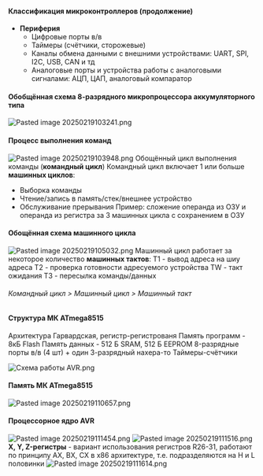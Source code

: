 #### Классификация микроконтроллеров (продолжение)

* **Периферия**
  * Цифровые порты в/в
  * Таймеры (счётчики, сторожевые)
  * Каналы обмена данными с внешними устройствами: UART, SPI, I2C, USB, CAN и тд
  * Аналоговые порты и устройства работы с аналоговыми сигналами: АЦП, ЦАП, аналоговый компаратор

#### Обобщённая схема 8-разрядного микропроцессора аккумуляторного типа

![Pasted image 20250219103241.png](%D0%9F%D0%B8%D0%BA%D1%87%D0%B8/%D0%9B%D0%B5%D0%BA%D1%86%D0%B8%D0%B8/Pasted%20image%2020250219103241.png)

#### Процесс выполнения команд

![Pasted image 20250219103948.png](%D0%9F%D0%B8%D0%BA%D1%87%D0%B8/%D0%9B%D0%B5%D0%BA%D1%86%D0%B8%D0%B8/Pasted%20image%2020250219103948.png)
Обощённый цикл выполнения команды (**командный цикл**)
Командный цикл включает 1 или больше **машинных циклов**:

* Выборка команды
* Чтение/запись в память/стек/внешнее устройство
* Обслуживание прерывания
  Пример: сложение операнда из ОЗУ и операнда из регистра за 3 машинных цикла с сохранением в ОЗУ

#### Обощённая схема машинного цикла

![Pasted image 20250219105032.png](%D0%9F%D0%B8%D0%BA%D1%87%D0%B8/%D0%9B%D0%B5%D0%BA%D1%86%D0%B8%D0%B8/Pasted%20image%2020250219105032.png)
Машинный цикл работает за некоторое количество **машинных тактов**:
T1 - вывод адреса на шиу адреса
T2 - проверка готовности адресуемого устройства
TW - такт ожидания
T3 - пересылка команды/данных

###### Командный цикл > Машинный цикл > Машинный такт

#### Структура МК ATmega8515

Архитектура Гарвардская, регистр-регистрованя
Память программ -  8кБ Flash
Память данных - 512 Б SRAM, 512 Б EEPROM
8-разрядные порты в/в (4 шт) + один 3-разрядный нахера-то
Таймеры-счётчики

![Схема работы AVR.png](%D0%9F%D0%B8%D0%BA%D1%87%D0%B8/%D0%A1%D0%B5%D0%BC%D0%B8%D0%BD%D0%B0%D1%80%D1%8B/%D0%A1%D1%85%D0%B5%D0%BC%D0%B0%20%D1%80%D0%B0%D0%B1%D0%BE%D1%82%D1%8B%20AVR.png)

#### Память МК ATmega8515

![Pasted image 20250219110657.png](%D0%9F%D0%B8%D0%BA%D1%87%D0%B8/%D0%9B%D0%B5%D0%BA%D1%86%D0%B8%D0%B8/Pasted%20image%2020250219110657.png)

#### Процессорное ядро AVR

![Pasted image 20250219111454.png](%D0%9F%D0%B8%D0%BA%D1%87%D0%B8/%D0%9B%D0%B5%D0%BA%D1%86%D0%B8%D0%B8/Pasted%20image%2020250219111454.png)
![Pasted image 20250219111516.png](%D0%9F%D0%B8%D0%BA%D1%87%D0%B8/%D0%9B%D0%B5%D0%BA%D1%86%D0%B8%D0%B8/Pasted%20image%2020250219111516.png)
**X, Y, Z-регистры** - вариант использования регистров R26-31, работают по принципу AX, BX, CX в x86 архитектуре, т.е. подразделяются на H и L половинки
![Pasted image 20250219111614.png](%D0%9F%D0%B8%D0%BA%D1%87%D0%B8/%D0%9B%D0%B5%D0%BA%D1%86%D0%B8%D0%B8/Pasted%20image%2020250219111614.png)
